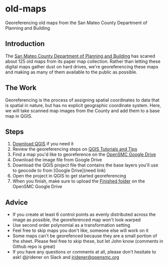 # old-maps
Georeferencing old maps from the San Mateo County Department of Planning and Building

## Introduction
The [San Mateo County Department of Planning and Building](http://planning.smcgov.org/) has scaned about 125 old maps from its paper map collection. Rather than letting these digital maps gather dust on hard drives, we're georeferencing these maps and making as many of them available to the public as possible.

## The Work
Georeferencing is the process of assigning spatial coordinates to data that is spatial in nature, but has no explicit geographic coordinate system. Here, we will take scanned map images from the County and add them to a base map in QGIS.

## Steps
1. [Download QGIS](http://www.qgis.org/en/site/forusers/download.html) if you need it
1. Review the georeferencing steps on [QGIS Tutorials and Tips](http://www.qgistutorials.com/en/docs/georeferencing_basics.html)
1. Find a map you'd like to georeference on the [OpenSMC Google Drive](https://drive.google.com/open?id=0B4abucxuAKOWSlVvaE5JWjFkdE0)
1. Download the image file from Google Drive
1. Download the QGIS project file that contains the base layers you'll use to geocode to from [Google Drive](need link)
1. Open the project in QGIS to get started georeferencing
1. When you finish, make sure to upload the [Finished folder](https://drive.google.com/drive/folders/0B4abucxuAKOWc0ktZWg4TkNRWHM?usp=sharing) on the OpenSMC Google Drive

## Advice
* If you create at least 6 control points as evenly distributed across the image as possible, the georeferenced map won't look warped
* Use second order polynomial as a transformation setting
* Feel free to skip maps you don't like, someone else will work on it
* Some maps can't be georefenced because they are a small portion of the sheet. Please feel free to skip these, but let John know (comments in Github repo is great)
* If you have any questions or comments at all, please don't hesitate to ask! @jridener on Slack and jridener@opensmc.org
